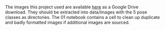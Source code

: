 The images this project used are available [here](https://drive.google.com/file/d/1JJAhobetjwelDVN8A9o6pcvNPmmAZjQ7/view?usp=drive_link) as a Google Drive download.  They should be extracted into data/images with the 5 pose classes as directories.  The 01 notebook contains a cell to clean up duplicate and badly formatted images if additional images are sourced.